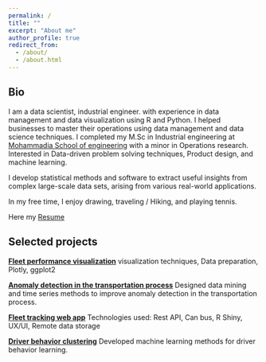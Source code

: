 ```yaml
---
permalink: /
title: ""
excerpt: "About me"
author_profile: true
redirect_from:
  - /about/
  - /about.html
---
```


## Bio

I am a data scientist, industrial engineer. with experience in data management and data visualization using R and Python.
I helped businesses to master their operations using data management and data science techniques.
I completed my M.Sc in Industrial engineering at [Mohammadia School of engineering](https://www.emi.ac.ma/) with a minor in Operations research.
Interested in Data-driven problem solving techniques, Product design, and machine learning.

I develop statistical methods and software to extract useful insights from complex large-scale data sets, arising from various real-world applications.

In my free time, I enjoy drawing, traveling / Hiking, and playing tennis.

Here my [Resume](https://hamzawhite.github.io/cv/)

## Selected projects

__[Fleet performance visualization](https://www.rpubs.com/himl/fleet_performance_report)__
visualization techniques, Data preparation, Plotly, ggplot2

__[Anomaly detection in the transportation process](https://rpubs.com/himl/713598)__
Designed data mining and time series methods to improve anomaly detection in the transportation process.

__[Fleet tracking web app](https://rpubs.com/himl/724135)__
Technologies used: Rest API, Can bus, R Shiny, UX/UI, Remote data storage

__[Driver behavior clustering]()__
Developed machine learning methods for driver behavior learning.

